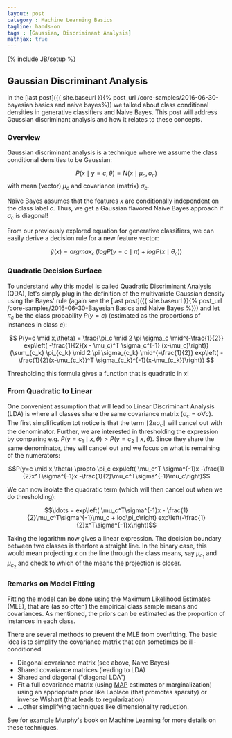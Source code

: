 ```yaml
---
layout: post
category : Machine Learning Basics
tagline: hands-on
tags : [Gaussian, Discriminant Analysis]
mathjax: true
---
```

{% include JB/setup %}

## Gaussian Discriminant Analysis

In the [last post]({{ site.baseurl }}{% post_url /core-samples/2016-06-30-bayesian basics and naive bayes%}) we talked about class conditional densities in generative classifiers and Naive Bayes. This post will address Gaussian discriminant analysis and how it relates to these concepts.

### Overview

Gaussian discriminant analysis is a technique where we assume the class conditional densities to be Gaussian:

$$P(x \mid y=c, \theta) = N(x \mid \mu_c,\sigma_c)$$ with mean (vector) $\mu_c$ and covariance (matrix) $\sigma_c$.

Naive Bayes assumes that the features $x$ are conditionally independent on the class label $c$. Thus, we get a Gaussian flavored Naive Bayes approach if $\sigma_c$ is diagonal!

From our previously explored equation for generative classifiers, we can easily derive a decision rule for a new feature vector:

$$\widehat{y}(x) = argmax_c \, (log P(y=c \mid \pi) + log P(x \mid \theta_c))$$

### Quadratic Decision Surface

To understand why this model is called Quadratic Discriminant Analysis (QDA), let's simply plug in the definition of the multivariate Gaussian density using the Bayes' rule (again see the [last post]({{ site.baseurl }}{% post_url /core-samples/2016-06-30-Bayesian Basics and Naive Bayes %})) and let $\pi_c$ be the class probability $P(y=c)$ (estimated as the proportions of instances in class $c$):

$$ P(y=c \mid x,\theta) = \frac{\pi_c \mid 2 \pi \sigma_c \mid^{-\frac{1}{2}} exp\left( -\frac{1}{2}(x - \mu_c)^T \sigma_c^{-1} (x-\mu_c)\right)}{\sum_{c_k} \pi_{c_k} \mid 2 \pi \sigma_{c_k} \mid^{-\frac{1}{2}} exp\left( -\frac{1}{2}(x-\mu_{c_k})^T \sigma_{c_k}^{-1}(x-\mu_{c_k})\right)} $$

Thresholding this formula gives a function that is quadratic in $x$!

### From Quadratic to Linear

One convenient assumption that will lead to Linear Discriminant Analysis (LDA) is where all classes share the same covariance matrix ($\sigma_c = \sigma \forall c$). The first simplification tot notice is that the term $\mid 2 \pi \sigma_c \mid$ will cancel out with the denominator. Further, we are interested in thresholding the expression by comparing e.g. $P(y=c_1 \mid x,\theta) > P(y=c_2 \mid x,\theta)$. Since they share the same denominator, they will cancel out and we focus on what is remaining of the numerators:

$$P(y=c \mid x,\theta) \propto \pi_c exp\left( \mu_c^T \sigma^{-1}x -\frac{1}{2}x^T\sigma^{-1}x -\frac{1}{2}\mu_c^T\sigma^{-1}\mu_c\right)$$

We can now isolate the quadratic term (which will then cancel out when we do thresholding):

$$\ldots = exp\left( \mu_c^T\sigma^{-1}x - \frac{1}{2}\mu_c^T\sigma^{-1}\mu_c + log\pi_c\right) exp\left(-\frac{1}{2}x^T\sigma^{-1}x\right)$$

Taking the logarithm now gives a linear expression. The decision boundary between two classes is therfore a straight line. In the binary case, this would mean projecting $x$ on the line through the class means, say $\mu_{c_1}$ and $\mu_{c_2}$ and check to which of the means the projection is closer.

### Remarks on Model Fitting
Fitting the model can be done using the Maximum Likelihood Estimates (MLE), that are (as so often) the empirical class sample means and covariances. As mentioned, the priors can be estimated as the proportion of instances in each class.

There are several methods to prevent the MLE from overfitting. The basic idea is to simplify the covariance matrix that can sometimes be ill-conditioned:

- Diagonal covariance matrix (see above, Naive Bayes)
- Shared covariance matrices (leading to LDA)
- Shared and diagonal ("diagonal LDA")
- Fit a full covariance matrix (using [MAP](https://en.wikipedia.org/wiki/Maximum_a_posteriori_estimation) estimates or marginalization) using an appriopriate prior like Laplace (that promotes sparsity) or inverse Wishart (that leads to regularization)
- ...other simplifying techniques like dimensionality reduction.

See for example Murphy's book on Machine Learning for more details on these techniques.

